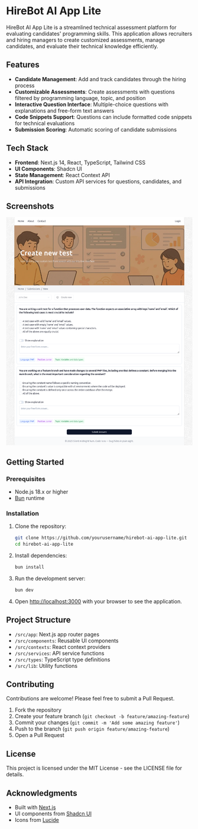 # HireBot AI App Lite

HireBot AI App Lite is a streamlined technical assessment platform for evaluating candidates' programming skills. This application allows recruiters and hiring managers to create customized assessments, manage candidates, and evaluate their technical knowledge efficiently.

## Features

- **Candidate Management**: Add and track candidates through the hiring process
- **Customizable Assessments**: Create assessments with questions filtered by programming language, topic, and position
- **Interactive Question Interface**: Multiple-choice questions with explanations and free-form text answers
- **Code Snippets Support**: Questions can include formatted code snippets for technical evaluations
- **Submission Scoring**: Automatic scoring of candidate submissions

## Tech Stack

- **Frontend**: Next.js 14, React, TypeScript, Tailwind CSS
- **UI Components**: Shadcn UI
- **State Management**: React Context API
- **API Integration**: Custom API services for questions, candidates, and submissions

## Screenshots
![HireBot AI App Lite Screenshot](./assets/screenshot.png)

## Getting Started

### Prerequisites

- Node.js 18.x or higher
- [Bun](https://bun.sh/) runtime

### Installation

1. Clone the repository:

   ```bash
   git clone https://github.com/yourusername/hirebot-ai-app-lite.git
   cd hirebot-ai-app-lite
   ```

2. Install dependencies:

   ```bash
   bun install
   ```

3. Run the development server:

   ```bash
   bun dev
   ```

4. Open [http://localhost:3000](http://localhost:3000) with your browser to see the application.

## Project Structure

- `/src/app`: Next.js app router pages
- `/src/components`: Reusable UI components
- `/src/contexts`: React context providers
- `/src/services`: API service functions
- `/src/types`: TypeScript type definitions
- `/src/lib`: Utility functions

## Contributing

Contributions are welcome! Please feel free to submit a Pull Request.

1. Fork the repository
2. Create your feature branch (`git checkout -b feature/amazing-feature`)
3. Commit your changes (`git commit -m 'Add some amazing feature'`)
4. Push to the branch (`git push origin feature/amazing-feature`)
5. Open a Pull Request

## License

This project is licensed under the MIT License - see the LICENSE file for details.

## Acknowledgments

- Built with [Next.js](https://nextjs.org)
- UI components from [Shadcn UI](https://ui.shadcn.com)
- Icons from [Lucide](https://lucide.dev)
